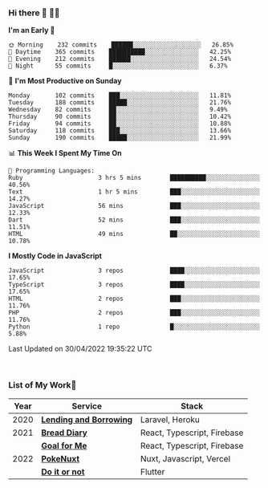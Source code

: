 ### Hi there 👋 🧑‍💻



<!--START_SECTION:waka-->
**I'm an Early 🐤** 

```text
🌞 Morning    232 commits    ██████░░░░░░░░░░░░░░░░░░░   26.85% 
🌆 Daytime    365 commits    ██████████░░░░░░░░░░░░░░░   42.25% 
🌃 Evening    212 commits    ██████░░░░░░░░░░░░░░░░░░░   24.54% 
🌙 Night      55 commits     █░░░░░░░░░░░░░░░░░░░░░░░░   6.37%

```
📅 **I'm Most Productive on Sunday** 

```text
Monday       102 commits    ███░░░░░░░░░░░░░░░░░░░░░░   11.81% 
Tuesday      188 commits    █████░░░░░░░░░░░░░░░░░░░░   21.76% 
Wednesday    82 commits     ██░░░░░░░░░░░░░░░░░░░░░░░   9.49% 
Thursday     90 commits     ██░░░░░░░░░░░░░░░░░░░░░░░   10.42% 
Friday       94 commits     ██░░░░░░░░░░░░░░░░░░░░░░░   10.88% 
Saturday     118 commits    ███░░░░░░░░░░░░░░░░░░░░░░   13.66% 
Sunday       190 commits    █████░░░░░░░░░░░░░░░░░░░░   21.99%

```


📊 **This Week I Spent My Time On** 

```text
💬 Programming Languages: 
Ruby                     3 hrs 5 mins        ██████████░░░░░░░░░░░░░░░   40.56% 
Text                     1 hr 5 mins         ███░░░░░░░░░░░░░░░░░░░░░░   14.27% 
JavaScript               56 mins             ███░░░░░░░░░░░░░░░░░░░░░░   12.33% 
Dart                     52 mins             ███░░░░░░░░░░░░░░░░░░░░░░   11.51% 
HTML                     49 mins             ██░░░░░░░░░░░░░░░░░░░░░░░   10.78%

```

**I Mostly Code in JavaScript** 

```text
JavaScript               3 repos             ████░░░░░░░░░░░░░░░░░░░░░   17.65% 
TypeScript               3 repos             ████░░░░░░░░░░░░░░░░░░░░░   17.65% 
HTML                     2 repos             ███░░░░░░░░░░░░░░░░░░░░░░   11.76% 
PHP                      2 repos             ███░░░░░░░░░░░░░░░░░░░░░░   11.76% 
Python                   1 repo              █░░░░░░░░░░░░░░░░░░░░░░░░   5.88%

```



 Last Updated on 30/04/2022 19:35:22 UTC
<!--END_SECTION:waka-->


<br />

### List of My Work🚀

| Year | Service | Stack |
|--|--|--|
| 2020 | [**Lending and Borrowing**](https://lending-and-borrowing.herokuapp.com/) | Laravel, Heroku |
| 2021 | [**Bread Diary**](https://bread-diary-web.web.app/) | React, Typescript, Firebase |
|  | [**Goal for Me**](https://goal-for-me.web.app/) | React, Typescript, Firebase |
| 2022 | [**PokeNuxt**](https://pokenuxt.vercel.app/) | Nuxt, Javascript, Vercel |
|  | [**Do it or not**](https://apps.apple.com/jp/app/do-it-or-not/id1613818865) | Flutter |